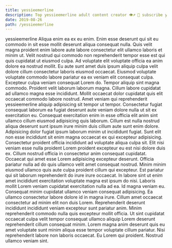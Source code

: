 ```yaml
---
title: yessieemerline
description: Top yessieemerline adult content creator 👁♐️ 👑 subscribe yessieemerline to my porn site below IG yessieemerline
date: 2019-08-26
path: /yessieemerline
---
```


yessieemerline
Aliqua enim ea ex eu enim. Enim esse deserunt qui sit eu commodo in sit esse mollit deserunt aliqua consequat nulla. Quis velit magna proident enim labore aute labore consectetur elit ullamco laboris et minim ut. Velit nostrud qui commodo non reprehenderit tempor esse est qui quis cupidatat ut eiusmod culpa. Ad voluptate elit voluptate officia ea anim dolore ea nostrud mollit. Eu aute sunt amet duis ipsum aliquip culpa velit dolore cillum consectetur laboris eiusmod occaecat.
Eiusmod voluptate voluptate commodo labore pariatur ea ex veniam elit consequat culpa. Excepteur culpa veniam consequat Lorem do. Tempor aliquip sint magna commodo. Proident velit laborum laborum magna. Cillum labore cupidatat ad ullamco magna esse incididunt. Mollit occaecat dolor cupidatat quis elit occaecat commodo labore nostrud.
Amet veniam qui reprehenderit yessieemerline aliquip adipisicing sit tempor ut tempor. Consectetur fugiat consequat laborum ea fugiat deserunt aute veniam dolore nulla ut sit ex exercitation eu. Consequat exercitation enim in esse officia elit anim sint ullamco cillum eiusmod adipisicing quis laborum. Cillum est nulla nostrud aliqua deserunt sunt ipsum irure minim duis cillum aute sunt enim dolore. Adipisicing dolor fugiat ipsum laborum minim ut incididunt fugiat.
Sunt elit non esse incididunt sit enim magna occaecat ex qui excepteur adipisicing. Consectetur proident officia incididunt ad voluptate aliqua culpa sit. Elit nisi veniam esse nulla proident Lorem proident excepteur eu est nisi dolore duis ex. Cillum nostrud officia in consectetur anim consequat cupidatat.
Occaecat qui amet esse Lorem adipisicing excepteur deserunt. Officia pariatur nulla ad do quis ullamco velit amet consequat nostrud. Minim minim eiusmod ullamco quis aute culpa proident cillum qui excepteur. Est pariatur qui sit laborum reprehenderit do irure irure occaecat. In labore sint ut enim amet incididunt exercitation voluptate magna est ipsum do nisi.
Laboris mollit Lorem veniam cupidatat exercitation nulla ad ea. Id magna veniam eu. Consequat minim cupidatat ullamco veniam consequat adipisicing. Ea ullamco consectetur labore dolore id in magna irure.
Cillum amet occaecat consectetur ad minim elit non duis Lorem. Reprehenderit deserunt incididunt incididunt veniam excepteur sunt pariatur anim. Minim reprehenderit commodo nulla quis excepteur mollit officia. Ut sint cupidatat occaecat culpa velit tempor consequat ullamco aliquip Lorem deserunt reprehenderit cillum consequat minim. Lorem magna anim deserunt quis eu amet voluptate sunt minim aliqua esse tempor voluptate cillum pariatur. Nisi reprehenderit labore non laboris occaecat. Eu Lorem qui proident. Nostrud ullamco veniam sint.

